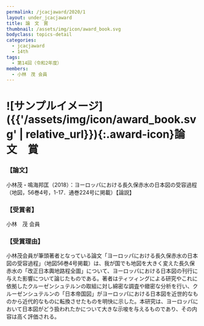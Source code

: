 ```yaml
---
permalink: /jcacjaward/2020/1
layout: under_jcacjaward
title: 論　文　賞
thumbnail: /assets/img/icon/award_book.svg
bodyclass: topics-detail
categories:
  - jcacjaward
  - 14th
tags:
  - 第14回（令和2年度）
members:
  - 小林　茂 会員
---
```


# ![サンプルイメージ]({{'/assets/img/icon/award_book.svg' | relative_url}}){:.award-icon}論　文　賞

### 【論文】

小林茂・鳴海邦匡（2018）：ヨーロッパにおける長久保赤水の日本図の受容過程（地図，56巻4号，1-17．通巻224号に掲載）【論説】

### 【受賞者】

小林　茂 会員

### 【受賞理由】

小林茂会員が筆頭著者となっている論文「ヨーロッパにおける長久保赤水の日本図の受容過程」（地図56巻4号掲載）は、我が国でも地図を大きく変えた長久保赤水の「改正日本輿地路程全圖」について、ヨーロッパにおける日本図の刊行に与えた影響について論じたものである。著者はティツィングによる研究やこれに依拠したクルーゼンシュテルンの取組に対し綿密な調査や緻密な分析を行い、クルーゼンシュテルンの「日本帝国図」がヨーロッパにおける日本図を近世的なものから近代的なものに転換させたものを明快に示した。本研究は、ヨーロッパにおいて日本図がどう扱われたかについて大きな示唆を与えるものであり、その内容は高く評価される。
